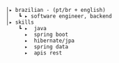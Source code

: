                                                                                                                                                                                                                    
    │▸ brazilian - (pt/br + english)
    │   ┗ ▸ software engineer, backend                                               
    │▸ skills
        ┗ ▸  java
          ▸  spring boot
          ▸  hibernate/jpa
          ▸  spring data
          ▸  apis rest
    
